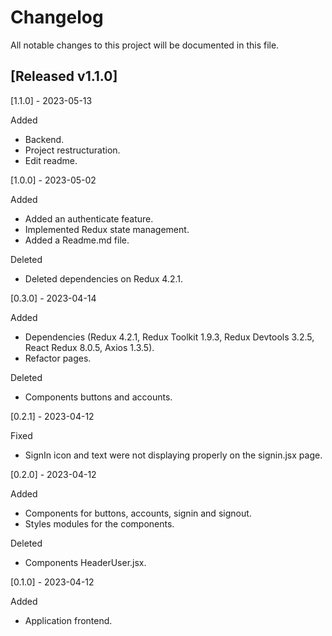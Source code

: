 # Changelog
All notable changes to this project will be documented in this file.

## [Released v1.1.0]

 [1.1.0] - 2023-05-13

 Added

 - Backend.
 - Project restructuration.
 - Edit readme.

 [1.0.0] - 2023-05-02

 Added

 - Added an authenticate feature.
 - Implemented Redux state management.
 - Added a Readme.md file.

 Deleted

 - Deleted dependencies on Redux 4.2.1.


 [0.3.0] - 2023-04-14

 Added

 - Dependencies (Redux 4.2.1, Redux Toolkit 1.9.3, Redux Devtools 3.2.5, React Redux 8.0.5, Axios 1.3.5).
 - Refactor pages.

 Deleted

 - Components buttons and accounts.

 [0.2.1] - 2023-04-12

 Fixed

 - SignIn icon and text were not displaying properly on the signin.jsx page.

 [0.2.0] - 2023-04-12

Added

- Components for buttons, accounts, signin and signout.
- Styles modules for the components.

Deleted

- Components HeaderUser.jsx.

 [0.1.0] - 2023-04-12

Added

- Application frontend.